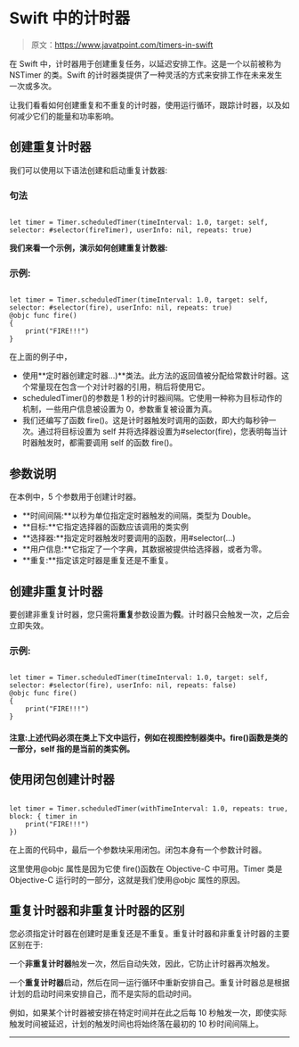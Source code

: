 # Swift 中的计时器

> 原文：<https://www.javatpoint.com/timers-in-swift>

在 Swift 中，计时器用于创建重复任务，以延迟安排工作。这是一个以前被称为 NSTimer 的类。Swift 的计时器类提供了一种灵活的方式来安排工作在未来发生一次或多次。

让我们看看如何创建重复和不重复的计时器，使用运行循环，跟踪计时器，以及如何减少它们的能量和功率影响。

## 创建重复计时器

我们可以使用以下语法创建和启动重复计数器:

### 句法

```

let timer = Timer.scheduledTimer(timeInterval: 1.0, target: self, selector: #selector(fireTimer), userInfo: nil, repeats: true)

```

**我们来看一个示例，演示如何创建重复计数器:**

### 示例:

```

let timer = Timer.scheduledTimer(timeInterval: 1.0, target: self, selector: #selector(fire), userInfo: nil, repeats: true)
@objc func fire() 
{
    print("FIRE!!!")
}

```

在上面的例子中，

*   使用**定时器创建定时器...)**类法。此方法的返回值被分配给常数计时器。这个常量现在包含一个对计时器的引用，稍后将使用它。
*   scheduledTimer()的参数是 1 秒的计时器间隔。它使用一种称为目标动作的机制，一些用户信息被设置为 0，参数重复被设置为真。
*   我们还编写了函数 fire()。这是计时器触发时调用的函数，即大约每秒钟一次。通过将目标设置为 self 并将选择器设置为#selector(fire)，您表明每当计时器触发时，都需要调用 self 的函数 fire()。

## 参数说明

在本例中，5 个参数用于创建计时器。

*   **时间间隔:**以秒为单位指定定时器触发的间隔，类型为 Double。
*   **目标:**它指定选择器的函数应该调用的类实例
*   **选择器:**指定定时器触发时要调用的函数，用#selector(...)
*   **用户信息:**它指定了一个字典，其数据被提供给选择器，或者为零。
*   **重复:**指定该定时器是重复还是不重复。

## 创建非重复计时器

要创建非重复计时器，您只需将**重复**参数设置为**假**。计时器只会触发一次，之后会立即失效。

### 示例:

```

let timer = Timer.scheduledTimer(timeInterval: 1.0, target: self, selector: #selector(fire), userInfo: nil, repeats: false)
@objc func fire() 
{
    print("FIRE!!!")
}

```

#### 注意:上述代码必须在类上下文中运行，例如在视图控制器类中。fire()函数是类的一部分，self 指的是当前的类实例。

## 使用闭包创建计时器

```

let timer = Timer.scheduledTimer(withTimeInterval: 1.0, repeats: true, block: { timer in
    print("FIRE!!!")
})

```

在上面的代码中，最后一个参数块采用闭包。闭包本身有一个参数计时器。

这里使用@objc 属性是因为它使 fire()函数在 Objective-C 中可用。Timer 类是 Objective-C 运行时的一部分，这就是我们使用@objc 属性的原因。

## 重复计时器和非重复计时器的区别

您必须指定计时器在创建时是重复还是不重复。重复计时器和非重复计时器的主要区别在于:

一个**非重复计时器**触发一次，然后自动失效，因此，它防止计时器再次触发。

一个**重复计时器**启动，然后在同一运行循环中重新安排自己。重复计时器总是根据计划的启动时间来安排自己，而不是实际的启动时间。

例如，如果某个计时器被安排在特定时间并在此之后每 10 秒触发一次，即使实际触发时间被延迟，计划的触发时间也将始终落在最初的 10 秒时间间隔上。

* * *